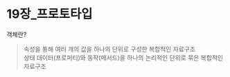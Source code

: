 # 19장\_프로토타입

객체란?

> 속성을 통해 여러 개의 값을 하나의 단위로 구성한 복합적인 자료구조  
> 상태 데이터(프로퍼티)와 동작(메서드)을 하나의 논리적인 단위로 묶은 복합적인 자료구조
